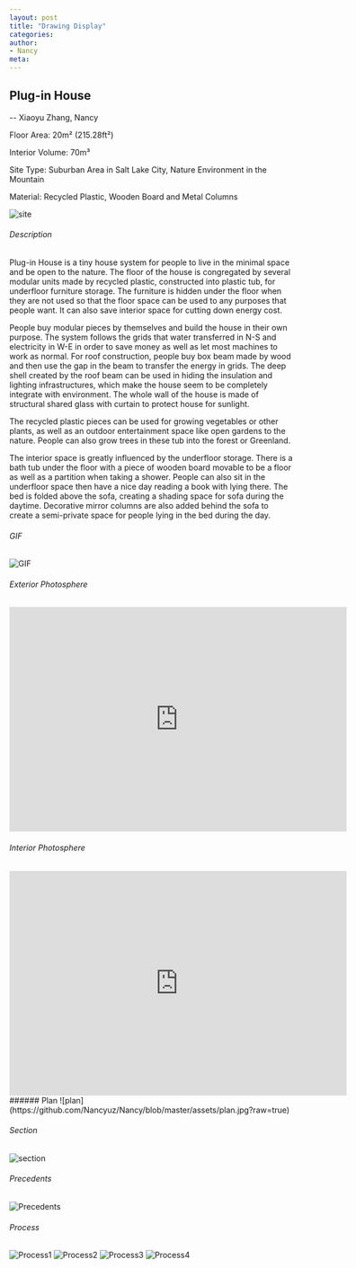 ```yaml
---
layout: post
title: "Drawing Display"
categories:
author:
- Nancy
meta:
---
```




## Plug-in House
-- Xiaoyu Zhang, Nancy


Floor Area: 20m² (215.28ft²)

Interior Volume: 70m³

Site Type: Suburban Area in Salt Lake City, Nature Environment in the Mountain

Material: Recycled Plastic, Wooden Board and Metal Columns

![site](https://github.com/Nancyuz/Nancy/blob/master/assets/%E5%BE%AE%E4%BF%A1%E5%9B%BE%E7%89%87_20211001115728.png?raw=true)


###### Description
Plug-in House is a tiny house system for people to live in the minimal space and be open to the nature. The floor of the house is congregated by several modular units made by recycled plastic, constructed into plastic tub, for underfloor furniture storage. The furniture is hidden under the floor when they are not used so that the floor space can be used to any purposes that people want. It can also save interior space for cutting down energy cost.

People buy modular pieces by themselves and build the house in their own purpose. The system follows the grids that water transferred in N-S and electricity in W-E in order to save money as well as let most machines to work as normal. For roof construction, people buy box beam made by wood and then use the gap in the beam to transfer the energy in grids. The deep shell created by the roof beam can be used in hiding the insulation and lighting infrastructures, which make the house seem to be completely integrate with environment. The whole wall of the house is made of structural shared glass with curtain to protect house for sunlight.

The recycled plastic pieces can be used for growing vegetables or other plants, as well as an outdoor entertainment space like open gardens to the nature. People can also grow trees in these tub into the forest or Greenland.

The interior space is greatly influenced by the underfloor storage. There is a bath tub under the floor with a piece of wooden board movable to be a floor as well as a partition when taking a shower. People can also sit in the underfloor space then have a nice day reading a book with lying there. The bed is folded above the sofa, creating a shading space for sofa during the daytime. Decorative mirror columns are also added behind the sofa to create a semi-private space for people lying in the bed during the day.

###### GIF
![GIF](https://raw.githubusercontent.com/Nancyuz/Nancy/master/assets/gif.gif)


###### Exterior Photosphere
<iframe width="600" height="400" allowfullscreen style="border-style:none;" src="https://cdn.pannellum.org/2.5/pannellum.htm#panorama=https%3A//raw.githubusercontent.com/Nancyuz/Nancy/master/assets/extorior%2520photosphere.jpg&autoLoad=true"></iframe>


###### Interior Photosphere
<iframe width="600" height="400" allowfullscreen style="border-style:none;" src="https://cdn.pannellum.org/2.5/pannellum.htm#panorama=https%3A//raw.githubusercontent.com/Nancyuz/Nancy/master/assets/interior%2520photosphere.jpg&autoLoad=true"></iframe>
###### Plan
![plan](https://github.com/Nancyuz/Nancy/blob/master/assets/plan.jpg?raw=true)


###### Section
![section](https://github.com/Nancyuz/Nancy/blob/master/assets/section.jpg?raw=true)


###### Precedents
![Precedents](https://raw.githubusercontent.com/Nancyuz/Nancy/master/assets/precedent.jpg)


###### Process
![Process1](https://raw.githubusercontent.com/Nancyuz/Nancy/master/assets/1.jpg)
![Process2](https://raw.githubusercontent.com/Nancyuz/Nancy/master/assets/box%20beam/3.jpg)
![Process3](https://raw.githubusercontent.com/Nancyuz/Nancy/master/assets/box%20beam/4.jpg)
![Process4](https://raw.githubusercontent.com/Nancyuz/Nancy/master/assets/9.24-4.jpg)
